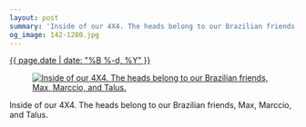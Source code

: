 ```yaml
---
layout: post
summary: 'Inside of our 4X4. The heads belong to our Brazilian friends, Max, Marccio, and Talus.'
og_image: 142-1280.jpg
---
```


<div class="post">
 <time>
  <a href="/142">
   {{ page.date | date: "%B %-d, %Y" }}
  </a>
 </time>
 <a href="/142">
  <figure data-taken="11/7/2013">
   <img alt="Inside of our 4X4. The heads belong to our Brazilian friends, Max, Marccio, and Talus." sizes="(min-width: 700px) 50vw, calc(100vw - 2rem)" src="{{ site.assets_url }}/142-640.jpg" srcset="{{ site.assets_url }}/142-1280.jpg 1280w, {{ site.assets_url }}/142-960.jpg 960w, {{ site.assets_url }}/142-640.jpg 640w, {{ site.assets_url }}/142-320.jpg 320w"/>
  </figure>
 </a>
 <span>
  Inside of our 4X4. The heads belong to our Brazilian friends, Max, Marccio, and Talus.
 </span>
</div>
